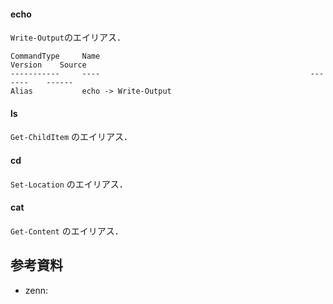 




#### echo

`Write-Output`のエイリアス．

```
CommandType     Name                                               Version    Source
-----------     ----                                               -------    ------
Alias           echo -> Write-Output
```


#### ls

`Get-ChildItem` のエイリアス．



#### cd

`Set-Location` のエイリアス． 


#### cat

`Get-Content` のエイリアス．



## 参考資料
- zenn: 